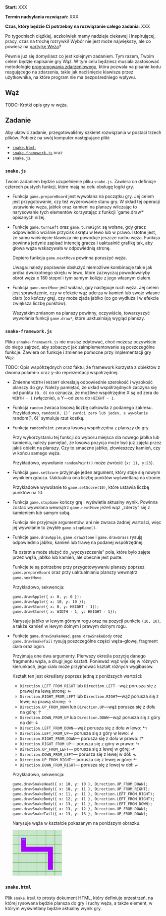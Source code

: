 **Start:** XXX

**Termin nadsyłania rozwiązań:** XXX

**Czas, który będzie Ci potrzebny na rozwiązanie całego zadania**: XXX

Po tygodniach ciężkiej, aczkolwiek mamy nadzieje ciekawej
i inspirującej, pracy, czas na trochę rozrywki!  Wybór nie jest może
największy, ale co powiesz na [partyjkę
Węża](http://mina86.github.io/dresscode-snake/demo/snake.html)?

Pewnie już się domyślasz co jest kolejnym zadaniem.  Tym razem, Twoim
celem będzie napisanie gry Wąż.  W tym celu będziesz musiała
zastosować metodologię [programowania
zdarzeniowego](https://pl.wikipedia.org/wiki/Programowanie_sterowane_zdarzeniami),
która pozwala na pisanie kodu reagującego na zdarzenia, takie jak
naciśnięcie klawisza przez użytkownika, na które program nie ma
bezpośredniego wpływu.

## Wąż

TODO: Krótki opis gry w węża.

## Zadanie

Aby ułatwić zadanie, przegotowaliśmy szkielet rozwiązania w postaci
trzech plików.  Pobierz na swój komputer następujące pliki:

 *  [`snake.html`](http://mina86.github.io/dresscode-snake/files/snake.html),
 *  [`snake-framework.js`](http://mina86.github.io/dresscode-snake/files/snake-framework.js) oraz
 *  [`snake.js`](http://mina86.github.io/dresscode-snake/files/snake.js).

### `snake.js`

Twoim zadaniem będzie uzupełnienie pliku `snake.js`.  Zawiera on
definicje czterech pustych funkcji, które mają na celu obsługę logiki
gry.

 *  Funkcja `game.prepareBoard` jest wywołana na początku gry.  Jej
    celem jest przygotowanie, czy też wyzerowanie stanu gry.  W skład
    tej operacji ustawienie węża, jabłek oraz kamieni na planszy
    wliczając to narysowanie tych elementów korzystając z funkcji
    `game.draw*’ opisanych niżej.

 *  Funkcje `game.turnLeft` oraz `game.turnRight` są wołane, gdy gracz
    odpowiednio wciśnie przycisk skrętu w lewo lub w prawo.  Istotne
    jest, że samo wciśnięcie klawisza nie powoduje jeszcze ruchu węża.
    Funkcja powinna jedynie zapisać intencję gracza i uaktualnić
    grafikę tak, aby głowa węża wskazywała w odpowiednią stronę.

    Dopiero funkcja `game.nextMove` powinna poruszyć węża.

    Uwaga: należy poprawnie obsłużyć niemożliwe kombinacje takie jak
    próba dwukrotnego skrętu w lewo, które zazwyczaj powodowałyby
    obrót węża o 180 stopni i tym samym kolizje z jego własnym ciałem.

 *  Funkcja `game.nextMove` jest wołana, gdy następuje ruch węża.  Jej
    celem jest sprawdzenie, czy w efekcie wąż uderza w kamień lub
    swoje własne ciało (co kończy grę), czy może zjada jabłko (co go
    wydłuża i w efekcie zwiększa liczbę punktów).

    Wszystkim zmianom na planszy powinny, oczywiście, towarzyszyć
    wywołania funkcji `game.draw*`, które uaktualniają wygląd planszy.


### `snake-framework.js`

Pliku `snnake-framework.js` nie musisz edytować, choć możesz
oczywiście do niego zajrzeć, aby zobaczyć jak zaimplementowanie są
poszczególne funkcje.  Zawiera on funkcje i zmienne pomocne przy
implementacji gry Wąż.

TODO: Opis współrzędnych oraz faktu, że framework korzysta z obiektów
      z dwoma polami–x oraz y–do reprezentacji współrzędnej.

 *  Zmienne `WIDTH` i `HEIGHT` określają odpowiednie szerokość
    i wysokość planszy do gry.  Należy pamiętać, że układ
    współrzędnych zaczyna się od punktu `(0, 0)` co oznacza, że
    możliwe współrzędne X są od zera do `WIDTH - 1` (włącznie), a Y—od
    zera do `HEIGHT - 1`.

 *  Funkcja `random` zwraca losową liczbę całkowita z podanego
    zakresu.  Przykładowo, `random(0, 1)’ zwróci zero lub jeden,
    a wywołanie `random(1, 6)` symuluje rzut kostką.

 *  Funkcja `randomPoint` zwraca losową współrzędna z planszy do gry.

    Przy wykorzystaniu tej funkcji do wyboru miejsca dla nowego jabłka
    lub kamienia, należy pamiętać, że losowa pozycja może być już
    zajęta przez jakiś obiekt na planszy.  Czy to smaczne jabłko,
    złowieszczy kamień, czy w końcu samego węża.

    Przykładowo, wywołanie `randomPoint()` może zwrócić `{x: 11,
    y:23}`.

 *  Funkcja `game.setScore` przyjmuje jeden argument, który staje się
    nowym wynikiem gracza.  Uaktualnia ona liczbę punktów wyświetlaną
    na stronie.

    Przykładowe wywołanie to `game.setScore(10)`, które ustawia liczbę
    punktów na 10.

 *  Funkcja `game.stopGame` kończy grę i wyświetla aktualny wynik.
    Powinna zostać wywołana wewnątrz `game.nextMove` jeżeli wąż
    „zderzy” się z kamieniem lub samym sobą.

    Funkcja nie przyjmuje argumentów, ani nie zwraca żadnej wartości,
    więc jej wywołanie to zwykłe `game.stopGame()`.

 *  Funkcje `game.drawApple`, `game.drawStone` i `game.drawGrass`
    rysują odpowiednio jabłko, kamień lub trawę na podanej
    współrzędnej.

    Ta ostatnia może służyć do „wyczyszczenia” pola, które było zajęte
    przez węża, jabłko lub kamień, ale obecnie jest puste.

    Funkcje te są potrzebne przy przygotowywaniu planszy poprzez
    `game.prepareBoard` oraz przy uaktualnianiu planszy wewnątrz
    `game.nextMove`.

    Przykładowo, sekwencja:

        game.drawApple({ x: 0, y: 0 });
        game.drawApple({ x: 10, y: 10 });
        game.drawStone({ x: 0, y: HEIGHT - 1});
        game.drawStone({ x: WIDTH - 1, y: HEIGHT - 1});

    Narysuje jabłko w lewym górnym rogu oraz na pozycji punkcie
    `(10, 10)`, a także kamień w lewym dolnym i prawym dolnym rogu.

 *  Funkcje `game.drawSnakeHead`, `game.drawSnakeBody` oraz
    `game.drawSnakeTail` rysują poszczególne części węża–głowę,
    fragment ciała oraz ogon.

    Przyjmują one dwa argumenty.  Pierwszy określa pozycję danego
    fragmentu węża, a drugi jego kształt.  Ponieważ wąż wije się
    w różnych kierunkach, jego ciało może przyjmować kształt różnych
    wygibasów.

    Kształt ten jest określany poprzez jedną z poniższych wartości:

     *  `Direction.LEFT_FROM_RIGHT` lub `Direction.LEFT`—wąż porusza
        się z prawej na lewą stronę: ←
     *  `Direction.RIGHT_FROM_LEFT` lub `Direction.RIGHT`—wąż porusza
        się z lewej na prawą stronę: →
     *  `Direction.UP_FROM_DOWN` lub `Direction.UP`—wąż porusza się
        z dołu na górę: ↑
     *  `Direction.DOWN_FROM_UP` lub `Direction.DOWN`—wąż porusza się
        z góry na dół: ↓
     *  `Direction.LEFT_FROM_DOWN`—wąż porusza się z dołu w lewo: ↰
     *  `Direction.LEFT_FROM_UP`— porusza się z góry w lewo: ↲
     *  `Direction.RIGHT_FROM_DOWN`— porusza się z dołu w prawo: ↱
     *  `Direction.RIGHT_FROM_UP`— porusza się z góry w prawo: ↳
     *  `Direction.UP_FROM_LEFT`— porusza się z lewej w górę: ⬏
     *  `Direction.DOWN_FROM_LEFT`— porusza się z lewej w dół: ⬎
     *  `Direction.UP_FROM_RIGHT`— porusza się z lewej w górę: ⬑
     *  `Direction.DOWN_FROM_RIGHT`— porusza się z lewej w dół: ⬐

    Przykładowo, sekwencja:

        game.drawSnakeHead({ x: 10, y: 10 }, Direction.UP_FROM_DOWN);
        game.drawSnakeBody({ x: 10, y: 11 }, Direction.UP_FROM_RIGHT);
        game.drawSnakeBody({ x: 11, y: 11 }, Direction.LEFT_FROM_RIGHT);
        game.drawSnakeBody({ x: 12, y: 11 }, Direction.LEFT_FROM_RIGHT);
        game.drawSnakeBody({ x: 13, y: 11 }, Direction.LEFT_FROM_DOWN);
        game.drawSnakeBody({ x: 13, y: 12 }, Direction.UP_FROM_DOWN);
        game.drawSnakeTail({ x: 13, y: 13 }, Direction.UP_FROM_DOWN);

    Narysuje węża w kształcie pokazanym na poniższym obrazku:

    ![Przykładowy wąż](snake-draw-example.png)

### `snake.html`

Plik `snake.html` to prosty dokument HTML, który definiuje przestrzeń,
na której rysowana będzie plansza do gry i ruchy węża, a także
element, w którym wyświetlany będzie aktualny wynik gry.
